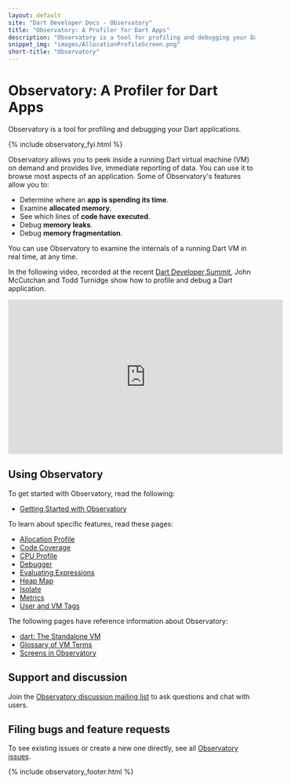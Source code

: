 ```yaml
---
layout: default
site: "Dart Developer Docs - Observatory"
title: "Observatory: A Profiler for Dart Apps"
description: "Observatory is a tool for profiling and debugging your Dart application."
snippet_img: "images/AllocationProfileScreen.png"
short-title: "Observatory"
---
```


# Observatory: A Profiler for Dart Apps

Observatory is a tool for profiling and debugging your Dart applications.

{% include observatory_fyi.html %}

Observatory allows you to peek inside a running Dart virtual 
machine (VM) on demand and provides live, immediate reporting of data.
You can use it to browse most aspects of an application.
Some of Observatory's features allow you to:

- Determine where an **app is spending its time**.
- Examine **allocated memory**.
- See which lines of **code have executed**.
- Debug **memory leaks**.
- Debug **memory fragmentation**.

You can use Observatory to examine the internals of a running 
Dart VM in real time, at any time.

In the following video, recorded at the recent
[Dart Developer Summit](https://www.dartlang.org/events/2015/summit/),
John McCutchan and Todd Turnidge show how
to profile and debug a Dart application.

<iframe style="display:block;margin: 0 auto;" width="560" height="315" src="https://www.youtube.com/embed/y39pZCExsOs?list=PLOU2XLYxmsIIQorIS8gagUiMau9S84vZV" frameborder="0" allowfullscreen></iframe>

## Using Observatory

To get started with Observatory, read the following:

* [Getting Started with Observatory](get-started.html)

To learn about specific features, read these pages:

* [Allocation Profile](allocation-profile.html)
* [Code Coverage](code-coverage.html)
* [CPU Profile](cpu-profile.html)
* [Debugger](debugger.html)
* [Evaluating Expressions](evaluate.html)
* [Heap Map](heap-map.html)
* [Isolate](isolate.html)
* [Metrics](metrics.html)
* [User and VM Tags](tags.html)

The following pages have reference information about Observatory:

* [dart: The Standalone VM](https://www.dartlang.org/tools/dart-vm/#observatory)
* [Glossary of VM Terms](glossary.html)
* [Screens in Observatory](screens.html)

## Support and discussion

Join the [Observatory discussion mailing list][list] to ask questions and chat
with users.

## Filing bugs and feature requests

To see existing issues or create a new one directly, see all
[Observatory issues](https://github.com/dart-lang/sdk/labels/Area-Observatory).

{% include observatory_footer.html %}

[list]: https://groups.google.com/a/dartlang.org/forum/#!forum/observatory-discuss
